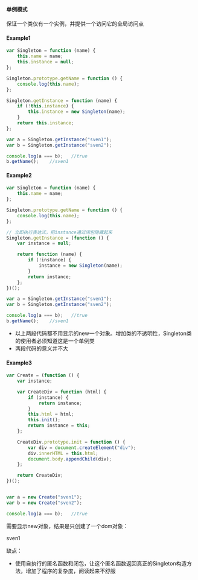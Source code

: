 #### 单例模式

保证一个类仅有一个实例，并提供一个访问它的全局访问点

#### Example1

```javascript
var Singleton = function (name) {
    this.name = name;
    this.instance = null;
};

Singleton.prototype.getName = function () {
    console.log(this.name);
};

Singleton.getInstance = function (name) {
    if (!this.instance) {
        this.instance = new Singleton(name);
    }
    return this.instance;
};

var a = Singleton.getInstance("sven1");
var b = Singleton.getInstance("sven2");

console.log(a === b);	//true
b.getName();	//sven1
```

#### Example2

```javascript
var Singleton = function (name) {
    this.name = name;
};

Singleton.prototype.getName = function () {
    console.log(this.name);
};

// 立即执行表达式，把instance通过闭包隐藏起来
Singleton.getInstance = (function () {
    var instance = null;

    return function (name) {
        if (!instance) {
            instance = new Singleton(name);
        }
        return instance;
    };
})();

var a = Singleton.getInstance("sven1");
var b = Singleton.getInstance("sven2");

console.log(a === b);	//true
b.getName();	//sven1
```
* 以上两段代码都不用显示的new一个对象。增加类的不透明性，Singleton类的使用者必须知道这是一个单例类
* 两段代码的意义并不大

#### Example3

```javascript
var Create = (function () {
    var instance;

    var CreateDiv = function (html) {
        if (instance) {
            return instance;
        }
        this.html = html;
        this.init();
        return instance = this;
    };

    CreateDiv.prototype.init = function () {
        var div = document.createElement("div");
        div.innerHTML = this.html;
        document.body.appendChild(div);
    };

    return CreateDiv;
})();


var a = new Create("sven1");
var b = new Create("sven2");

console.log(a === b);   //true
```

需要显示new对象，结果是只创建了一个dom对象：<div>sven1</div>

缺点：
* 使用自执行的匿名函数和闭包，让这个匿名函数返回真正的Singleton构造方法，增加了程序的复杂度，阅读起来不舒服

